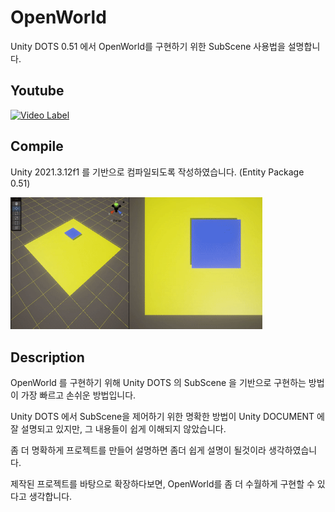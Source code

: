 # OpenWorld

Unity DOTS 0.51 에서 OpenWorld를 구현하기 위한 SubScene 사용법을 설명합니다.

## Youtube

[![Video Label](https://img.youtube.com/vi/EII0Xhw1X7w/0.jpg)](https://youtu.be/EII0Xhw1X7w)

## Compile

Unity 2021.3.12f1 를 기반으로 컴파일되도록 작성하였습니다. (Entity Package 0.51)

<img src="./Assets/Art/sample.gif" width="80%" height="80%"></img>


## Description

OpenWorld 를 구현하기 위해 Unity DOTS 의 SubScene 을 기반으로 구현하는 방법이 
가장 빠르고 손쉬운 방법입니다.

Unity DOTS 에서 SubScene을 제어하기 위한 명확한 방법이 Unity DOCUMENT 에 잘 설명되고 있지만,
그 내용들이 쉽게 이해되지 않았습니다.

좀 더 명확하게 프로젝트를 만들어 설명하면 좀더 쉽게 설명이 될것이라 생각하였습니다.

제작된 프로젝트를 바탕으로 확장하다보면, OpenWorld를 좀 더 수월하게 구현할 수 있다고 생각합니다.
